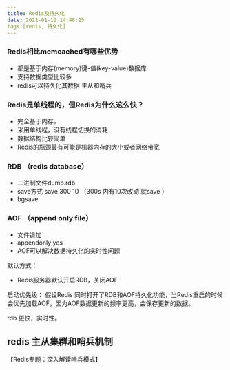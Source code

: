 ```yaml
---
title: Redis及持久化
date: 2021-01-12 14:48:25
tags:[redis, 持久化]
---
```


### Redis相比memcached有哪些优势

- 都是基于内存(memory)键-值(key-value)数据库
- 支持数据类型比较多
- redis可以持久化其数据 主从和哨兵


### Redis是单线程的，但Redis为什么这么快？

- 完全基于内存，
- 采用单线程，没有线程切换的消耗
- 数据结构比较简单
- Redis的瓶颈最有可能是机器内存的大小或者网络带宽



### RDB （redis database）
    
- 二进制文件dump.rdb
-  save方式 save 300 10  （300s 内有10次改动 就save ）
-  bgsave 


### AOF （append only file）

- 文件追加
- appendonly yes
- AOF可以解决数据持久化的实时性问题

默认方式：
- Redis服务器默认开启RDB，关闭AOF


启动优先级：
假设Redis 同时打开了RDB和AOF持久化功能，当Redis重启的时候会优先加载AOF，因为AOF数据更新的频率更高，会保存更新的数据。
  
rdb 更快，实时性。

## redis 主从集群和哨兵机制

【Redis专题：深入解读哨兵模式】







